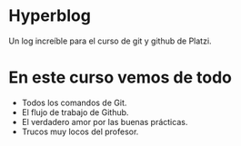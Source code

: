 # Hyperblog
Un log increíble para el curso de git y github de Platzi.

# En este curso vemos de todo
- Todos los comandos de Git.
- El flujo de trabajo de Github.
- El verdadero amor por las buenas prácticas.
- Trucos muy locos del profesor.
